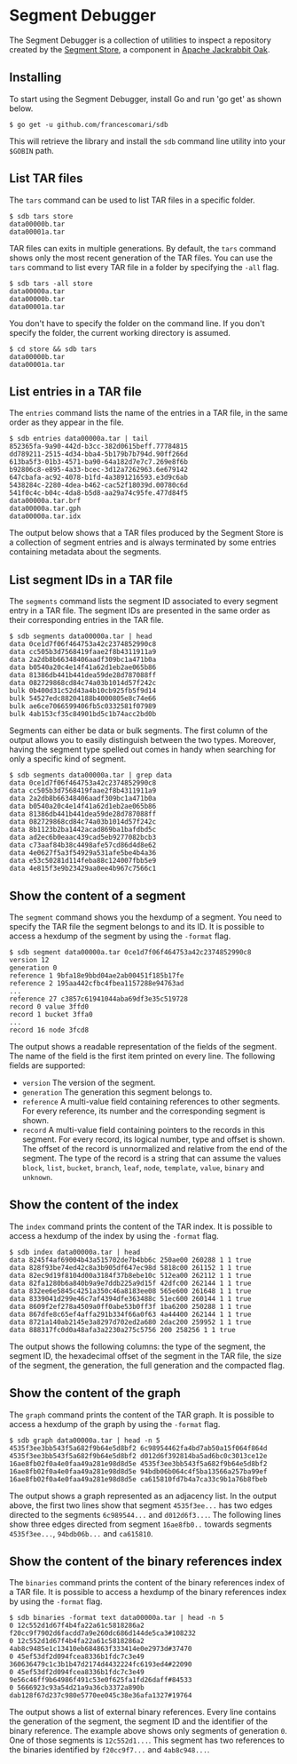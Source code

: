 # Segment Debugger

The Segment Debugger is a collection of utilities to inspect a repository created by the [Segment Store](http://jackrabbit.apache.org/oak/docs/nodestore/segment/overview.html), a component in [Apache Jackrabbit Oak](http://jackrabbit.apache.org/oak/).

## Installing

To start using the Segment Debugger, install Go and run 'go get' as shown below.

```
$ go get -u github.com/francescomari/sdb
```

This will retrieve the library and install the `sdb` command line utility into your `$GOBIN` path.

## List TAR files

The `tars` command can be used to list TAR files in a specific folder.

```
$ sdb tars store
data00000b.tar
data00001a.tar
```

TAR files can exits in multiple generations.
By default, the `tars` command shows only the most recent generation of the TAR files.
You can use the `tars` command to list every TAR file in a folder by specifying the `-all` flag.

```
$ sdb tars -all store
data00000a.tar
data00000b.tar
data00001a.tar
```

You don't have to specify the folder on the command line.
If you don't specify the folder, the current working directory is assumed.

```
$ cd store && sdb tars
data00000b.tar
data00001a.tar
```

## List entries in a TAR file

The `entries` command lists the name of the entries in a TAR file, in the same order as they appear in the file.

```
$ sdb entries data00000a.tar | tail
852365fa-9a90-442d-b3cc-382d0615beff.77784815
dd789211-2515-4d34-bba4-5b179b7b794d.90ff266d
613ba5f3-01b3-4571-ba90-64a182d7e7c7.269e8f6b
b92806c8-e895-4a33-bcec-3d12a7262963.6e679142
647cbafa-ac92-4078-b1fd-4a3891216593.e3d9c6ab
5438284c-2280-4dea-b462-cac52f18039d.00780c6d
541f0c4c-b04c-4da8-b5d8-aa29a74c95fe.477d84f5
data00000a.tar.brf
data00000a.tar.gph
data00000a.tar.idx
```

The output below shows that a TAR files produced by the Segment Store is a collection of segment entries and is always terminated by some entries containing metadata about the segments.

## List segment IDs in a TAR file

The `segments` command lists the segment ID associated to every segment entry in a TAR file.
The segment IDs are presented in the same order as their corresponding entries in the TAR file.

```
$ sdb segments data00000a.tar | head
data 0ce1d7f06f464753a42c2374852990c8
data cc505b3d7568419faae2f8b4311911a9
data 2a2db8b66348406aadf309bc1a471b0a
data b0540a20c4e14f41a62d1eb2ae065b86
data 81386db441b441dea59de28d787088ff
data 082729868cd84c74a03b1014d57f242c
bulk 0b400d31c52d43a4b10cb925fb5f9d14
bulk 54527edc88204188b4000805e8c74e66
bulk ae6ce7066599406fb5c0332581f07989
bulk 4ab153cf35c84901bd5c1b74acc2bd0b
```

Segments can either be data or bulk segments.
The first column of the output allows you to easily distinguish between the two types.
Moreover, having the segment type spelled out comes in handy when searching for only a specific kind of segment.

```
$ sdb segments data00000a.tar | grep data
data 0ce1d7f06f464753a42c2374852990c8
data cc505b3d7568419faae2f8b4311911a9
data 2a2db8b66348406aadf309bc1a471b0a
data b0540a20c4e14f41a62d1eb2ae065b86
data 81386db441b441dea59de28d787088ff
data 082729868cd84c74a03b1014d57f242c
data 8b1123b2ba1442acad869ba1bafdbd5c
data ad2ec6b0eaac439cad5eb9277082bcb3
data c73aaf84b38c4498afe57cd86d4d8e62
data 4e0627f5a3f54929a531afe5be4b4a36
data e53c50281d114feba88c124007fbb5e9
data 4e815f3e9b23429aa0ee4b967c7566c1
```

## Show the content of a segment

The `segment` command shows you the hexdump of a segment.
You need to specify the TAR file the segment belongs to and its ID.
It is possible to access a hexdump of the segment by using the `-format` flag.

```
$ sdb segment data00000a.tar 0ce1d7f06f464753a42c2374852990c8
version 12
generation 0
reference 1 9bfa18e9bbd04ae2ab00451f185b17fe
reference 2 195aa442cfbc4fbea1157288e94763ad
...
reference 27 c3857c61941044aba69df3e35c519728
record 0 value 3ffd0
record 1 bucket 3ffa0
...
record 16 node 3fcd8
```

The output shows a readable representation of the fields of the segment.
The name of the field is the first item printed on every line.
The following fields are supported:
* `version`
The version of the segment.
* `generation`
The generation this segment belongs to.
* `reference`
A multi-value field containing references to other segments.
For every reference, its number and the corresponding segment is shown.
* `record`
A multi-value field containing pointers to the records in this segment.
For every record, its logical number, type and offset is shown.
The offset of the record is unnormalized and relative from the end of the segment.
The type of the record is a string that can assume the values `block`, `list`, `bucket`, `branch`, `leaf`, `node`, `template`, `value`, `binary` and `unknown`.

## Show the content of the index

The `index` command prints the content of the TAR index.
It is possible to access a hexdump of the index by using the `-format` flag.

```
$ sdb index data00000a.tar | head
data 8245f4af69004b43a515702de7b4bb6c 250ae00 260288 1 1 true
data 828f93be74ed42c8a3b905df647ec98d 5818c00 261152 1 1 true
data 82ec9d19f8104d00a3184f37b8ebe10c 512ea00 262112 1 1 true
data 82fa1280b6a840b9a9e7ddb225a9d15f 42dfc00 262144 1 1 true
data 832ee6e5845c4251a350c46a8183ee08 565e600 261648 1 1 true
data 8339041d299e46c7af4394dfe363488c 51ec600 260144 1 1 true
data 8609f2ef278a4509a0ff0abe53b0ff3f 1ba6200 250288 1 1 true
data 867dfe8c65ef4affa291b334f66a0f63 4a44400 262144 1 1 true
data 8721a140ab2145e3a8297d702ed2a680 2dac200 259952 1 1 true
data 888317fc0d0a48afa3a2230a275c5756 200 258256 1 1 true
```

The output shows the following columns: the type of the segment, the segment ID, the hexadecimal offset of the segment in the TAR file, the size of the segment, the generation, the full generation and the compacted flag.

## Show the content of the graph

The `graph` command prints the content of the TAR graph.
It is possible to access a hexdump of the graph by using the `-format` flag.

```
$ sdb graph data00000a.tar | head -n 5
4535f3ee3bb543f5a682f9b64e5d8bf2 6c98954462fa4bd7ab50a15f064f864d
4535f3ee3bb543f5a682f9b64e5d8bf2 d012d6f392814ba5ad6bc0c3013ce12e
16ae8fb02f0a4e0faa49a281e98d8d5e 4535f3ee3bb543f5a682f9b64e5d8bf2
16ae8fb02f0a4e0faa49a281e98d8d5e 94bdb06b064c4f5ba13566a257ba99ef
16ae8fb02f0a4e0faa49a281e98d8d5e ca615810fd7b4a7ca33c9b1a76b8fbeb
```

The output shows a graph represented as an adjacency list.
In the output above, the first two lines show that segment `4535f3ee...` has two edges directed to the segments `6c989544...`  and `d012d6f3...`.
The following lines show three edges directed from segment `16ae8fb0..` towards segments `4535f3ee...`, `94bdb06b...` and `ca615810`.

## Show the content of the binary references index

The `binaries` command prints the content of the binary references index of a TAR file.
It is possible to access a hexdump of the binary references index by using the `-format` flag.

```
$ sdb binaries -format text data00000a.tar | head -n 5
0 12c552d1d67f4b4fa22a61c5818286a2 f20cc9f7902d6facdd7a9e260dc686d144de5ca3#108232
0 12c552d1d67f4b4fa22a61c5818286a2 4ab8c9485e1c13410eb684863f333414e0e2973d#37470
0 45ef53df2d094fcea8336b1fdc7c3e49 360636479c1c3b1b47d2174d4432224fc6193ed4#22090
0 45ef53df2d094fcea8336b1fdc7c3e49 9e56c46ff9b64986f491c53e0f625fa1fd26daff#84533
0 5666923c93a54d21a9a36cb3372a890b dab128f67d237c980e5770ee045c38e36afa1327#19764
```

The output shows a list of external binary references.
Every line contains the generation of the segment, the segment ID and the identifier of the binary reference.
The example above shows only segments of generation `0`.
One of those segments is `12c552d1...`.
This segment has two references to the binaries identified by `f20cc9f7...` and `4ab8c948...`.
